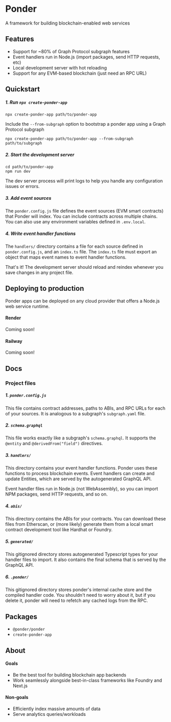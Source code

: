 # Ponder

A framework for building blockchain-enabled web services

## Features

- Support for ~80% of Graph Protocol subgraph features
- Event handlers run in Node.js (import packages, send HTTP requests, etc)
- Local development server with hot reloading
- Support for any EVM-based blockchain (just need an RPC URL)

## Quickstart

##### 1. Run `npx create-ponder-app`

```
npx create-ponder-app path/to/ponder-app
```

Include the `--from-subgraph` option to bootstrap a ponder app using a Graph Protocol subgraph

```
npx create-ponder-app path/to/ponder-app --from-subgraph path/to/subgraph
```

##### 2. Start the development server

```
cd path/to/ponder-app
npm run dev
```

The dev server process will print logs to help you handle any configuration issues or errors.

##### 3. Add event sources

The `ponder.config.js` file defines the event sources (EVM smart contracts) that Ponder will index. You can include contracts across multiple chains. You can also use any environment variables defined in `.env.local`.

##### 4. Write event handler functions

The `handlers/` directory contains a file for each source defined in `ponder.config.js`, and an `index.ts` file. The `index.ts` file must export an object that maps event names to event handler functions.

That's it! The development server should reload and reindex whenever you save changes in any project file.

## Deploying to production

Ponder apps can be deployed on any cloud provider that offers a Node.js web service runtime.

#### Render

Coming soon!

#### Railway

Coming soon!

## Docs

### Project files

##### 1. `ponder.config.js`

This file contains contract addresses, paths to ABIs, and RPC URLs for each of your sources. It is analogous to a subgraph's `subgraph.yaml` file.

##### 2. `schema.graphql`

This file works exactly like a subgraph's `schema.graphql`. It supports the `@entity` and `@derivedFrom("field")` directives.

##### 3. `handlers/`

This directory contains your event handler functions. Ponder uses these functions to process blockchain events. Event handlers can create and update Entities, which are served by the autogenerated GraphQL API.

Event handler files run in Node.js (not WebAssembly), so you can import NPM packages, send HTTP requests, and so on.

##### 4. `abis/`

This directory contains the ABIs for your contracts. You can download these files from Etherscan, or (more likely) generate them from a local smart contract development tool like Hardhat or Foundry.

##### 5. `generated/`

This gitignored directory stores autogenerated Typescript types for your handler files to import. It also contains the final schema that is served by the GraphQL API.

##### 6. `.ponder/`

This gitignored directory stores ponder's internal cache store and the compiled handler code. You shouldn't need to worry about it, but if you delete it, ponder will need to refetch any cached logs from the RPC.

## Packages

- `@ponder/ponder`
- `create-ponder-app`

## About

#### Goals

- Be the best tool for building blockchain app backends
- Work seamlessly alongside best-in-class frameworks like Foundry and Next.js

#### Non-goals

- Efficiently index massive amounts of data
- Serve analytics queries/workloads
